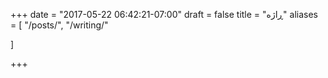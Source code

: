 +++
date = "2017-05-22 06:42:21-07:00"
draft = false
title = "ڕاژە"
aliases = [
    "/posts/",
    "/writing/"
    
]

+++

